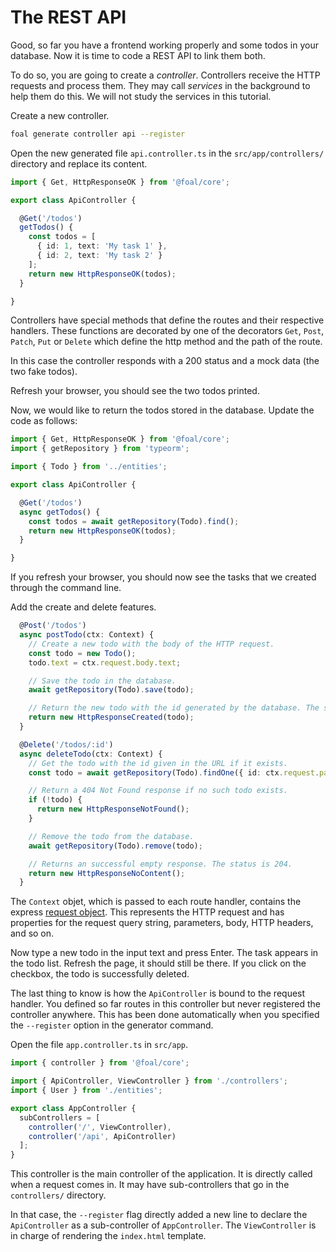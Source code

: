 # The REST API

Good, so far you have a frontend working properly and some todos in your database. Now it is time to code a REST API to link them both.

To do so, you are going to create a *controller*. Controllers receive the HTTP requests and process them. They may call *services* in the background to help them do this. We will not study the services in this tutorial.

Create a new controller.

```sh
foal generate controller api --register
```

Open the new generated file `api.controller.ts` in the `src/app/controllers/` directory and replace its content.

```typescript
import { Get, HttpResponseOK } from '@foal/core';

export class ApiController {

  @Get('/todos')
  getTodos() {
    const todos = [
      { id: 1, text: 'My task 1' },
      { id: 2, text: 'My task 2' }
    ];
    return new HttpResponseOK(todos);
  }

}
```

Controllers have special methods that define the routes and their respective handlers. These functions are decorated by one of the decorators `Get`, `Post`, `Patch`, `Put` or `Delete` which define the http method and the path of the route.

In this case the controller responds with a 200 status and a mock data (the two fake todos).

Refresh your browser, you should see the two todos printed.

Now, we would like to return the todos stored in the database. Update the code as follows:

```typescript
import { Get, HttpResponseOK } from '@foal/core';
import { getRepository } from 'typeorm';

import { Todo } from '../entities';

export class ApiController {

  @Get('/todos')
  async getTodos() {
    const todos = await getRepository(Todo).find();
    return new HttpResponseOK(todos);
  }

}
```

If you refresh your browser, you should now see the tasks that we created through the command line.

Add the create and delete features.

```typescript
  @Post('/todos')
  async postTodo(ctx: Context) {
    // Create a new todo with the body of the HTTP request.
    const todo = new Todo();
    todo.text = ctx.request.body.text;

    // Save the todo in the database.
    await getRepository(Todo).save(todo);

    // Return the new todo with the id generated by the database. The status is 201.
    return new HttpResponseCreated(todo);
  }

  @Delete('/todos/:id')
  async deleteTodo(ctx: Context) {
    // Get the todo with the id given in the URL if it exists.
    const todo = await getRepository(Todo).findOne({ id: ctx.request.params.id });

    // Return a 404 Not Found response if no such todo exists.
    if (!todo) {
      return new HttpResponseNotFound();
    }

    // Remove the todo from the database.
    await getRepository(Todo).remove(todo);

    // Returns an successful empty response. The status is 204.
    return new HttpResponseNoContent();
  }
```

The `Context` objet, which is passed to each route handler, contains the express [request object](https://expressjs.com/en/4x/api.html#req). This represents the HTTP request and has properties for the request query string, parameters, body, HTTP headers, and so on.

Now type a new todo in the input text and press Enter. The task appears in the todo list. Refresh the page, it should still be there. If you click on the checkbox, the todo is successfully deleted.

The last thing to know is how the `ApiController` is bound to the request handler. You defined so far routes in this controller but never registered the controller anywhere. This has been done automatically when you specified the `--register` option in the generator command.

Open the file `app.controller.ts` in `src/app`.

```typescript
import { controller } from '@foal/core';

import { ApiController, ViewController } from './controllers';
import { User } from './entities';

export class AppController {
  subControllers = [
    controller('/', ViewController),
    controller('/api', ApiController)
  ];
}
```

This controller is the main controller of the application. It is directly called when a request comes in. It may have sub-controllers that go in the `controllers/` directory.

In that case, the `--register` flag directly added a new line to declare the `ApiController` as a sub-controller of `AppController`. The `ViewController` is in charge of rendering the `index.html` template.
